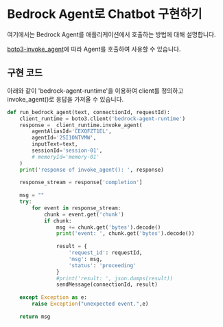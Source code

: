 # Bedrock Agent로 Chatbot 구현하기

여기에서는 Bedrock Agent를 애플리케이션에서 호출하는 방법에 대해 설명합니다.

[boto3-invoke_agent](https://boto3.amazonaws.com/v1/documentation/api/latest/reference/services/bedrock-agent-runtime/client/invoke_agent.html)에 따라 Agent를 호출하여 사용할 수 있습니다.

## 구현 코드

아래와 같이 'bedrock-agent-runtime'을 이용하여 client를 정의하고 invoke_agent()로 응답을 가져올 수 있습니다. 

```python
def run_bedrock_agent(text, connectionId, requestId):
    client_runtime = boto3.client('bedrock-agent-runtime')
    response =  client_runtime.invoke_agent(
        agentAliasId='CEXQFZT1EL',
        agentId='2SI1ONTVMW',
        inputText=text,
        sessionId='session-01',
        # memoryId='memory-01'
    )
    print('response of invoke_agent(): ', response)
    
    response_stream = response['completion']
    
    msg = ""
    try:
        for event in response_stream:
            chunk = event.get('chunk')
            if chunk:
                msg += chunk.get('bytes').decode()
                print('event: ', chunk.get('bytes').decode())
                
                result = {
                    'request_id': requestId,
                    'msg': msg,
                    'status': 'proceeding'
                }
                #print('result: ', json.dumps(result))
                sendMessage(connectionId, result)
                                
    except Exception as e:
        raise Exception("unexpected event.",e)
        
    return msg
```

